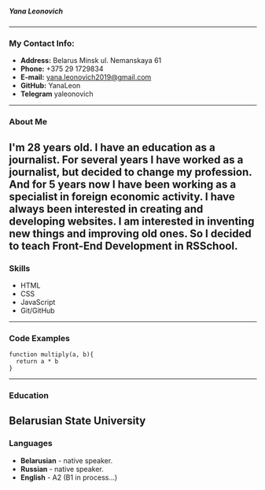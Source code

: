 ##### **Yana Leonovich** #####
---------------------------------------------------------
### **My Contact Info:** ###
* **Address:** Belarus Minsk ul. Nemanskaya 61
* **Phone:** +375 29 1729834
* **E-mail:** yana.leonovich2019@gmail.com 
* **GitHub:** YanaLeon 
* **Telegram** yaleonovich
---------------------------------------------------------
### **About Me** ###
I'm 28 years old. I have an education as a journalist. For several years I have worked as a journalist, but decided to change my profession. And for 5 years now I have been working as a specialist in foreign economic activity. I have always been interested in creating and developing websites. I am interested in inventing new things and improving old ones. So I decided to teach Front-End Development in RSSchool. 
---------------------------------------------------------
### **Skills** ###
* HTML 
* CSS 
* JavaScript 
* Git/GitHub 
---------------------------------------------------------
### **Code Examples** ###
```
function multiply(a, b){
  return a * b
}
```
---------------------------------------------------------
### **Education** ###
Belarusian State University
---------------------------------------------------------
### **Languages** ###
* **Belarusian** - native speaker.
* **Russian** - native speaker.
* **English** - A2 (B1 in process…)


